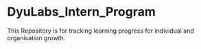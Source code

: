 # DyuLabs_Intern_Program
This Repository is for tracking learning progress for individual and organisation growth.
